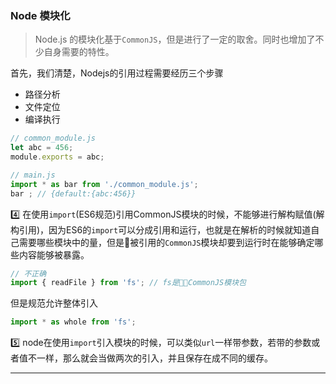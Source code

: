 ### Node 模块化  
> Node.js 的模块化基于`CommonJS`，但是进行了一定的取舍。同时也增加了不少自身需要的特性。

首先，我们清楚，Nodejs的引用过程需要经历三个步骤
* 路径分析
* 文件定位
* 编译执行



```js
// common_module.js
let abc = 456;
module.exports = abc;

// main.js
import * as bar from './common_module.js';
bar ; // {default:{abc:456}}
```
4️⃣ 在使用`import`(ES6规范)引用CommonJS模块的时候，不能够进行解构赋值(解构引用)，因为ES6的`import`可以分成引用和运行，也就是在解析的时候就知道自己需要哪些模块中的量，但是被引用的`CommonJS`模块却要到运行时在能够确定哪些内容能够被暴露。
```js
// 不正确
import { readFile } from 'fs'; // fs是CommonJS模块包 
```
但是规范允许整体引入 
```js
import * as whole from 'fs';
```
5️⃣ node在使用`import`引入模块的时候，可以类似`url`一样带参数，若带的参数或者值不一样，那么就会当做两次的引入，并且保存在成不同的缓存。   

___
